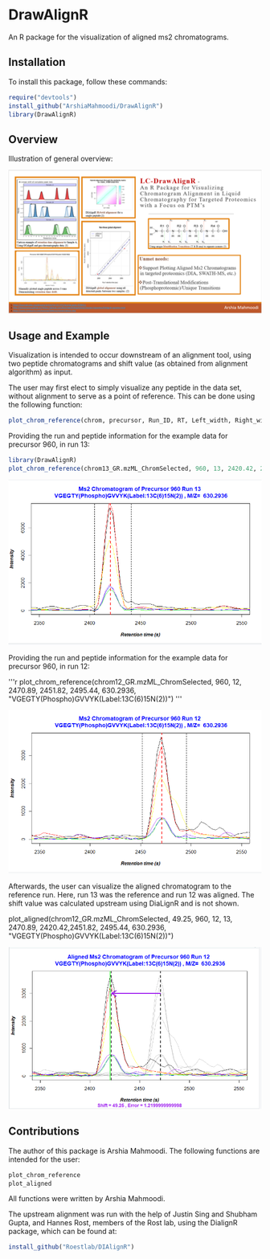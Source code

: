 # DrawAlignR

An R package for the visualization of aligned ms2 chromatograms.

## Installation

To install this package, follow these commands:

``` r
require("devtools")
install_github("ArshiaMahmoodi/DrawAlignR")
library(DrawAlignR)
```

## Overview

Illustration of general overview:

![](./inst/extdata/MAHMOODI_A_A1.PNG)

## Usage and Example

Visualization is intended to occur downstream of an alignment tool, using two peptide chromatograms and shift value
(as obtained from alignment algorithm) as input.

The user may first elect to simply visualize any peptide in the data set, without alignment to serve as a point of
reference. This can be done using the following function:

```r
plot_chrom_reference(chrom, precursor, Run_ID, RT, Left_width, Right_width, mz, sequence)
```

Providing the run and peptide information for the example data for precursor 960, in run 13:

```r
library(DrawAlignR)
plot_chrom_reference(chrom13_GR.mzML_ChromSelected, 960, 13, 2420.42, 2404.61, 2440.96, 630.2936, "VGEGTY(Phospho)GVVYK(Label:13C(6)15N(2))")
```

![](./inst/extdata/Precursor_960_Run13.PNG)

Providing the run and peptide information for the example data for precursor 960, in run 12:


'''r
plot_chrom_reference(chrom12_GR.mzML_ChromSelected, 960, 12, 2470.89, 2451.82, 2495.44, 630.2936, "VGEGTY(Phospho)GVVYK(Label:13C(6)15N(2))")
'''

![](./inst/extdata/Precursor_960_Run12.PNG)


Afterwards, the user can visualize the aligned chromatogram to the reference run. Here, run 13 was the reference
and run 12 was aligned. The shift value was calculated upstream using DiaLignR and is not shown.


plot_aligned(chrom12_GR.mzML_ChromSelected, 49.25, 960, 12, 13, 2470.89, 2420.42,2451.82, 2495.44, 630.2936, "VGEGTY(Phospho)GVVYK(Label:13C(6)15N(2))")

![](./inst/extdata/Precursor_960_Run12_Aligned.PNG)


## Contributions

The author of this package is Arshia Mahmoodi. The following functions are intended for the user:

```r
plot_chrom_reference
plot_aligned
```

All functions were written by Arshia Mahmoodi.

The upstream alignment was run with the help of Justin Sing and Shubham Gupta, and Hannes Rost, members of the Rost lab,
using the DialignR package, which can be found at:

```r
install_github("Roestlab/DIAlignR")
```
